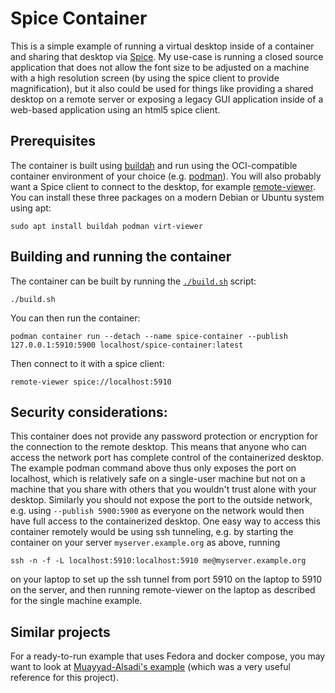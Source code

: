 # Spice Container

This is a simple example of running a virtual desktop inside of a container and
sharing that desktop via
[Spice](https://fedoraproject.org/wiki/Features/Spice). My use-case is running
a closed source application that does not allow the font size to be adjusted on
a machine with a high resolution screen (by using the spice client to provide
magnification), but it also could be used for things like providing a shared
desktop on a remote server or exposing a legacy GUI application inside of a
web-based application using an html5 spice client.

## Prerequisites

The container is built using [buildah](https://buildah.io/) and run using the
OCI-compatible container environment of your choice (e.g.
[podman](https://podman.io/)). You will also probably want a Spice client to
connect to the desktop, for example
[remote-viewer](https://access.redhat.com/documentation/en-us/red_hat_enterprise_linux/7/html/virtualization_deployment_and_administration_guide/sect-graphic_user_interface_tools_for_guest_virtual_machine_management-remote_viewer).
You can install these three packages on a modern Debian or Ubuntu system using
apt:

    sudo apt install buildah podman virt-viewer

## Building and running the container

The container can be built by running the [`./build.sh`](./build.sh) script:

    ./build.sh

You can then run the container:

    podman container run --detach --name spice-container --publish 127.0.0.1:5910:5900 localhost/spice-container:latest

Then connect to it with a spice client:

    remote-viewer spice://localhost:5910

## Security considerations:

This container does not provide any password protection or encryption for the
connection to the remote desktop. This means that anyone who can access the
network port has complete control of the containerized desktop. The example
podman command above thus only exposes the port on localhost, which is
relatively safe on a single-user machine but not on a machine that you share
with others that you wouldn't trust alone with your desktop. Similarly you
should not expose the port to the outside network, e.g. using `--publish
5900:5900` as everyone on the network would then have full access to the
containerized desktop. One easy way to access this container remotely would be
using ssh tunneling, e.g. by starting the container on your server
`myserver.example.org` as above, running

    ssh -n -f -L localhost:5910:localhost:5910 me@myserver.example.org

on your laptop to set up the ssh tunnel from port 5910 on the laptop to 5910 on
the server, and then running remote-viewer on the laptop as described for the
single machine example.

## Similar projects

For a ready-to-run example that uses Fedora and docker compose, you may want to
look at [Muayyad-Alsadi's
example](https://github.com/muayyad-alsadi/containerized-xorg-spice) (which was
a very useful reference for this project).

